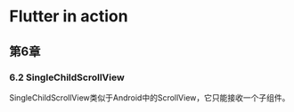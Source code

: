 # Flutter in action

## 第6章

### 6.2 SingleChildScrollView

SingleChildScrollView类似于Android中的ScrollView，它只能接收一个子组件。



